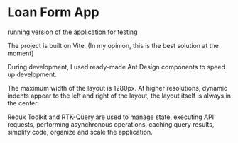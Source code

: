 # Loan Form App

[running version of the application for testing](https://loan-form-app.vercel.app/)

The project is built on Vite. (In my opinion, this is the best solution at the moment)

During development, I used ready-made Ant Design components to speed up development.

The maximum width of the layout is 1280px. At higher resolutions, dynamic indents appear to the left and right of the layout, the layout itself is always in the center.

Redux Toolkit and RTK-Query are used to manage state, executing API requests, performing asynchronous operations, caching query results, simplify code, organize and scale the application.
